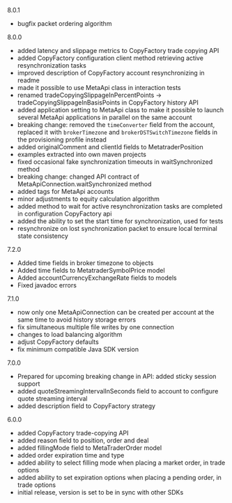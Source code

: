 8.0.1
  - bugfix packet ordering algorithm

8.0.0
  - added latency and slippage metrics to CopyFactory trade copying API
  - added CopyFactory configuration client method retrieving active resynchronization tasks
  - improved description of CopyFactory account resynchronizing in readme
  - made it possible to use MetaApi class in interaction tests
  - renamed tradeCopyingSlippageInPercentPoints -> tradeCopyingSlippageInBasisPoints in CopyFactory history API
  - added application setting to MetaApi class to make it possible to launch several MetaApi applications in parallel on the same account
  - breaking change: removed the `timeConverter` field from the account, replaced it with `brokerTimezone` and `brokerDSTSwitchTimezone` fields in the provisioning profile instead
  - added originalComment and clientId fields to MetatraderPosition
  - examples extracted into own maven projects
  - fixed occasional fake synchronization timeouts in waitSynchronized method
  - breaking change: changed API contract of MetaApiConnection.waitSynchronized method
  - added tags for MetaApi accounts
  - minor adjustments to equity calculation algorithm
  - added method to wait for active resynchronization tasks are completed in configuration CopyFactory api
  - added the ability to set the start time for synchronization, used for tests
  - resynchronize on lost synchronization packet to ensure local terminal state consistency

7.2.0
  - Added time fields in broker timezone to objects
  - Added time fields to MetatraderSymbolPrice model
  - Added accountCurrencyExchangeRate fields to models
  - Fixed javadoc errors

7.1.0
  - now only one MetaApiConnection can be created per account at the same time to avoid history storage errors
  - fix simultaneous multiple file writes by one connection
  - сhanges to load balancing algorithm
  - adjust CopyFactory defaults
  - fix minimum compatible Java SDK version

7.0.0
  - Prepared for upcoming breaking change in API: added sticky session support
  - added quoteStreamingIntervalInSeconds field to account to configure quote streaming interval
  - added description field to CopyFactory strategy

6.0.0
  - added CopyFactory trade-copying API
  - added reason field to position, order and deal
  - added fillingMode field to MetaTraderOrder model
  - added order expiration time and type
  - added ability to select filling mode when placing a market order, in trade options
  - added ability to set expiration options when placing a pending order, in trade options
  - initial release, version is set to be in sync with other SDKs